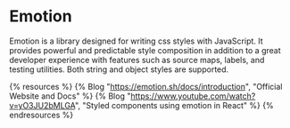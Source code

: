 # Emotion

Emotion is a library designed for writing css styles with JavaScript. It provides powerful and predictable style composition in addition to a great developer experience with features such as source maps, labels, and testing utilities. Both string and object styles are supported.

{% resources %}
  {% Blog "https://emotion.sh/docs/introduction", "Official Website and Docs" %}
  {% Blog "https://www.youtube.com/watch?v=yO3JU2bMLGA", "Styled components using emotion in React" %}
{% endresources %}
